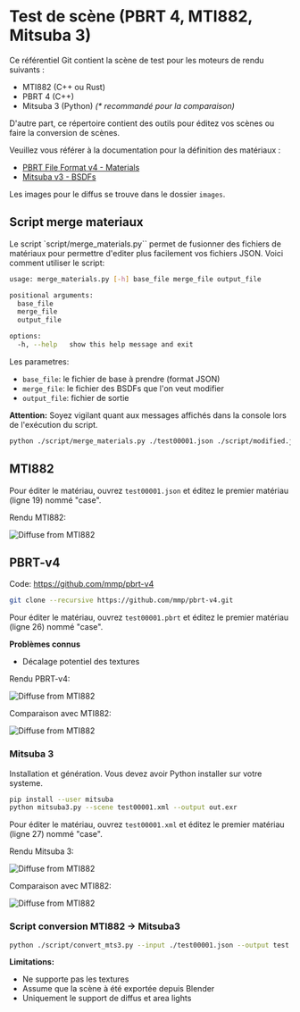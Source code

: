 # Test de scène (PBRT 4, MTI882, Mitsuba 3)

Ce référentiel Git contient la scène de test pour les moteurs de rendu suivants :
- MTI882 (C++ ou Rust)
- PBRT 4 (C++)
- Mitsuba 3 (Python) _(* recommandé pour la comparaison)_

D'autre part, ce répertoire contient des outils pour éditez vos scènes ou faire la conversion de scènes.

Veuillez vous référer à la documentation pour la définition des matériaux : 
- [PBRT File Format v4 - Materials](https://pbrt.org/fileformat-v4#materials)
- [Mitsuba v3 - BSDFs](https://mitsuba.readthedocs.io/en/latest/src/generated/plugins_bsdfs.html)

Les images pour le diffus se trouve dans le dossier `images`.

## Script merge materiaux

Le script `script/merge_materials.py`` permet de fusionner des fichiers de matériaux pour permettre d'editer plus facilement vos fichiers JSON. Voici comment utiliser le script:

```bash
usage: merge_materials.py [-h] base_file merge_file output_file

positional arguments:
  base_file
  merge_file
  output_file

options:
  -h, --help   show this help message and exit
```

Les parametres:
- `base_file`: le fichier de base à prendre (format JSON)
- `merge_file`: le fichier des BSDFs que l'on veut modifier
- `output_file`: fichier de sortie

**Attention:** Soyez vigilant quant aux messages affichés dans la console lors de l'exécution du script. 

```bash
python ./script/merge_materials.py ./test00001.json ./script/modified.json out.json
```

## MTI882

Pour éditer le matériau, ouvrez `test00001.json` et éditez le premier matériau (ligne 19) nommé "case".

Rendu MTI882: 

![Diffuse from MTI882](images/mti882_diffuse.png)

## PBRT-v4

Code: https://github.com/mmp/pbrt-v4
```bash
git clone --recursive https://github.com/mmp/pbrt-v4.git
```

Pour éditer le matériau, ouvrez `test00001.pbrt` et éditez le premier matériau (ligne 26) nommé "case".

**Problèmes connus**
- Décalage potentiel des textures

Rendu PBRT-v4:

![Diffuse from MTI882](images/pbrt_diffuse.png)

Comparaison avec MTI882:

![Diffuse from MTI882](images/pbrt_diff.png)


### Mitsuba 3 

Installation et génération. Vous devez avoir Python installer sur votre systeme. 
```bash
pip install --user mitsuba
python mitsuba3.py --scene test00001.xml --output out.exr
```

Pour éditer le matériau, ouvrez `test00001.xml` et éditez le premier matériau (ligne 27) nommé "case".

Rendu Mitsuba 3:

![Diffuse from MTI882](images/mitsuba3_diffuse.png)

Comparaison avec MTI882:

![Diffuse from MTI882](images/mitsuba3_diff.png)


### Script conversion MTI882 -> Mitsuba3

```bash
python ./script/convert_mts3.py --input ./test00001.json --output test.xml
```

**Limitations:**
- Ne supporte pas les textures
- Assume que la scène à été exportée depuis Blender
- Uniquement le support de diffus et area lights


